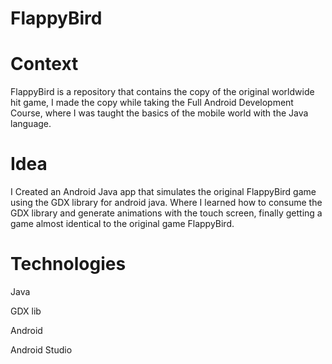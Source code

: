 # FlappyBird

# Context

FlappyBird is a repository that contains the copy of the original worldwide hit game, I made the copy while taking the Full Android Development Course, where I was taught the basics of the mobile world with the Java language.

# Idea

I Created an Android Java app that simulates the original FlappyBird game using the GDX library for android java. Where I learned how to consume the GDX library and generate animations with the touch screen, finally getting a game almost identical to the original game FlappyBird.

# Technologies

Java

GDX lib

Android

Android Studio

